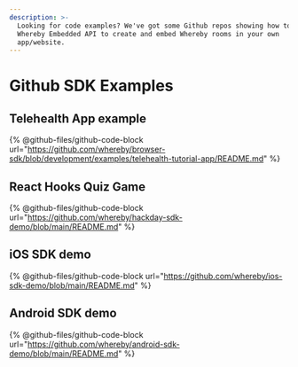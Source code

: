 ```yaml
---
description: >-
  Looking for code examples? We've got some Github repos showing how to use the
  Whereby Embedded API to create and embed Whereby rooms in your own
  app/website.
---
```


# Github SDK Examples

## Telehealth App example

{% @github-files/github-code-block url="https://github.com/whereby/browser-sdk/blob/development/examples/telehealth-tutorial-app/README.md" %}

## React Hooks Quiz Game

{% @github-files/github-code-block url="https://github.com/whereby/hackday-sdk-demo/blob/main/README.md" %}

## iOS SDK demo

{% @github-files/github-code-block url="https://github.com/whereby/ios-sdk-demo/blob/main/README.md" %}

## Android SDK demo

{% @github-files/github-code-block url="https://github.com/whereby/android-sdk-demo/blob/main/README.md" %}
